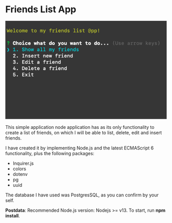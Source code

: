 # Friends List App

![Screenhot](img/screenshot.png)

This simple application node application has as its only functionality to create a list of friends, on which I will be able to list, delete, edit and insert friends.

I have created it by implementing Node.js and the latest ECMAScript 6 functionality, plus the following packages:

- Inquirer.js
- colors
- dotenv
- pg
- uuid

The database I have used was PostgresSQL, as you can confirm by your self.


**Postdata**: Recommended Node.js version: Nodejs >= v13. To start, run **npm install**.
